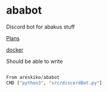 # ababot
Discord bot for abakus stuff

[Plans](https://github.com/Areskiko/ababot/projects/1)

[docker](https://hub.docker.com/repository/docker/areskiko/ababot)

Should be able to write

``` python

From areskiko/ababot
CMD ["python3", "src/discordBot.py"]

```
